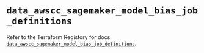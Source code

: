 # `data_awscc_sagemaker_model_bias_job_definitions`

Refer to the Terraform Registory for docs: [`data_awscc_sagemaker_model_bias_job_definitions`](https://registry.terraform.io/providers/hashicorp/awscc/0.70.0/docs/data-sources/sagemaker_model_bias_job_definitions).

